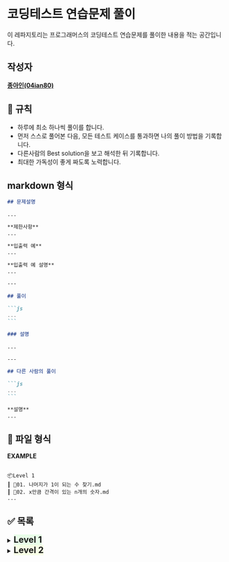 # 코딩테스트 연습문제 풀이

이 레파지토리는 프로그래머스의 코딩테스트 연습문제를 풀이한 내용을 적는 공간입니다.

## 작성자

<a href="https://github.com/04ian80"><strong>종아인\(04ian80\)</strong></a>

## 📏 규칙

- 하루에 최소 하나씩 풀이를 합니다.
- 먼저 스스로 풀어본 다음, 모든 테스트 케이스를 통과하면 나의 풀이 방법을 기록합니다.
- 다른사람의 Best solution을 보고 해석한 뒤 기록합니다.
- 최대한 가독성이 좋게 짜도록 노력합니다.

## markdown 형식

````markdown
## 문제설명

...

**제한사항**
...

**입출력 예**
...

**입출력 예 설명**
...

---

## 풀이

```js
...
```

### 설명

...

---

## 다른 사람의 풀이

```js
...
```

**설명**
...
````

## 📜 파일 형식

**EXAMPLE**

```

📦Level 1
┃ 📜01. 나머지가 1이 되는 수 찾기.md
┃ 📜02. x만큼 간격이 있는 n개의 숫자.md
...

```

## ✅ 목록

<details>
<summary><strong style="font-size:20px;background-color:#00F90015">Level 1</strong></summary>

1.  [나머지가 1이 되는 수 찾기](https://github.com/04ian80/algorithm-javascript/blob/main/Level%201/01.%20%EB%82%98%EB%A8%B8%EC%A7%80%EA%B0%80%201%EC%9D%B4%20%EB%90%98%EB%8A%94%20%EC%88%98%20%EC%B0%BE%EA%B8%B0.md)
2.  [x만큼 간격이 있는 n개의 숫자](https://github.com/04ian80/algorithm-javascript/blob/main/Level%201/02.%20%08x%EB%A7%8C%ED%81%BC%20%EA%B0%84%EA%B2%A9%EC%9D%B4%20%EC%9E%88%EB%8A%94%20n%EA%B0%9C%EC%9D%98%20%EC%88%AB%EC%9E%90.md)
3.  [문자열을 정수로 바꾸기](https://github.com/04ian80/algorithm-javascript/blob/main/Level%201/03.%20%EB%AC%B8%EC%9E%90%EC%97%B4%EC%9D%84%20%EC%A0%95%EC%88%98%EB%A1%9C%20%EB%B0%94%EA%BE%B8%EA%B8%B0.md)
4.  [두 정수 사이의 합](https://github.com/04ian80/algorithm-javascript/blob/main/Level%201/04.%20%EB%91%90%20%EC%A0%95%EC%88%98%20%EC%82%AC%EC%9D%B4%EC%9D%98%20%ED%95%A9.md)
5.  [콜라츠 추측](https://github.com/04ian80/algorithm-javascript/blob/main/Level%201/05.%20%EC%BD%9C%EB%9D%BC%EC%B8%A0%20%EC%B6%94%EC%B8%A1.md)
6.  [서울에서 김서방 찾기](https://github.com/04ian80/algorithm-javascript/blob/main/Level%201/06.%20%EC%84%9C%EC%9A%B8%EC%97%90%EC%84%9C%20%EA%B9%80%EC%84%9C%EB%B0%A9%20%EC%B0%BE%EA%B8%B0.md)
7.  [나누어 떨어지는 숫자 배열](https://github.com/04ian80/algorithm-javascript/blob/main/Level%201/07.%20%EB%82%98%EB%88%84%EC%96%B4%20%EB%96%A8%EC%96%B4%EC%A7%80%EB%8A%94%20%EC%88%AB%EC%9E%90%20%EB%B0%B0%EC%97%B4.md)
8.  [핸드폰 번호 가리기](https://github.com/04ian80/algorithm-javascript/blob/main/Level%201/08.%20%ED%95%B8%EB%93%9C%ED%8F%B0%20%EB%B2%88%ED%98%B8%20%EA%B0%80%EB%A6%AC%EA%B8%B0.md)
9.  [제일 작은 수 제거하기](https://github.com/04ian80/algorithm-javascript/blob/main/Level%201/09.%20%EC%A0%9C%EC%9D%BC%20%EC%9E%91%EC%9D%80%20%EC%88%98%20%EC%A0%9C%EA%B1%B0%ED%95%98%EA%B8%B0.md)
10. [가운데 글자 가져오기](https://github.com/04ian80/algorithm-javascript/blob/main/Level%201/10.%20%EA%B0%80%EC%9A%B4%EB%8D%B0%20%EA%B8%80%EC%9E%90%20%EA%B0%80%EC%A0%B8%EC%98%A4%EA%B8%B0.md)
11. [내적](https://github.com/04ian80/algorithm-javascript/blob/main/Level%201/11.%20%EB%82%B4%EC%A0%81.md)
12. [약수의 개수와 덧셈](https://github.com/04ian80/algorithm-javascript/blob/main/Level%201/12.%20%EC%95%BD%EC%88%98%EC%9D%98%20%EA%B0%9C%EC%88%98%EC%99%80%20%EB%8D%A7%EC%85%88.md)
13. [문자열 내림차순으로 배치하기](https://github.com/04ian80/algorithm-javascript/blob/main/Level%201/13.%20%EB%AC%B8%EC%9E%90%EC%97%B4%20%EB%82%B4%EB%A6%BC%EC%B0%A8%EC%88%9C%EC%9C%BC%EB%A1%9C%20%EB%B0%B0%EC%B9%98%ED%95%98%EA%B8%B0.md)
    </details>

<details>
<summary><strong style="font-size:20px;background-color:#D4FB7930">Level 2</strong></summary>

1. [JadenCase 문자열 만들기](https://github.com/04ian80/algorithm-javascript/blob/main/Level2/01.%20JadenCase%20%EB%AC%B8%EC%9E%90%EC%97%B4%20%EB%A7%8C%EB%93%A4%EA%B8%B0.md)
</details>
